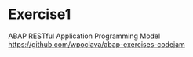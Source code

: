 # Exercise1
ABAP RESTful Application Programming Model
https://github.com/wpoclava/abap-exercises-codejam
